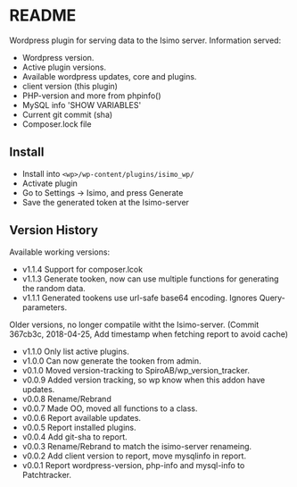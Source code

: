 # README #
Wordpress plugin for serving data to the Isimo server.
Information served:
 * Wordpress version.
 * Active plugin versions.
 * Available wordpress updates, core and plugins.
 * client version (this plugin)
 * PHP-version and more from phpinfo()
 * MySQL info 'SHOW VARIABLES'
 * Current git commit (sha)
 * Composer.lock file

## Install ##
* Install into `<wp>/wp-content/plugins/isimo_wp/`
* Activate plugin
* Go to Settings -> Isimo, and press Generate
* Save the generated token at the Isimo-server

## Version History ##
Available working versions:
* v1.1.4 Support for composer.lcok
* v1.1.3 Generate tooken, now can use multiple functions for generating the random data. 
* v1.1.1 Generated tookens use url-safe base64 encoding. Ignores Query-parameters.

Older versions, no longer compatile witht the Isimo-server. (Commit 367cb3c, 2018-04-25, Add timestamp when fetching report to avoid cache)
* v1.1.0 Only list active plugins.
* v1.0.0 Can now generate the tooken from admin.
* v0.1.0 Moved version-tracking to SpiroAB/wp_version_tracker.
* v0.0.9 Added version tracking, so wp know when this addon have updates.
* v0.0.8 Rename/Rebrand
* v0.0.7 Made OO, moved all functions to a class.
* v0.0.6 Report available updates.
* v0.0.5 Report installed plugins.
* v0.0.4 Add git-sha to report.
* v0.0.3 Rename/Rebrand to match the isimo-server renameing.
* v0.0.2 Add client version to report, move mysqlinfo in report.
* v0.0.1 Report wordpress-version, php-info and mysql-info to Patchtracker.
